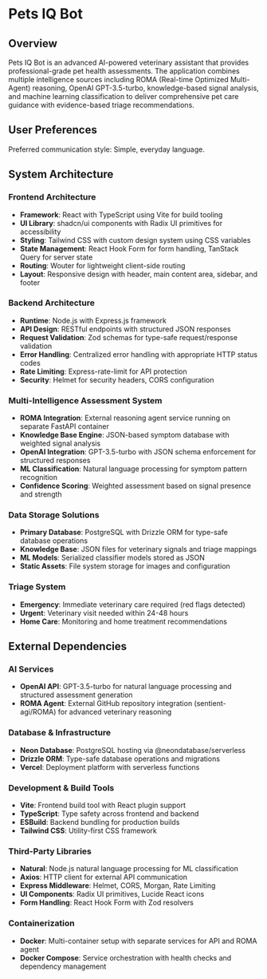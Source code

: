 # Pets IQ Bot

## Overview

Pets IQ Bot is an advanced AI-powered veterinary assistant that provides professional-grade pet health assessments. The application combines multiple intelligence sources including ROMA (Real-time Optimized Multi-Agent) reasoning, OpenAI GPT-3.5-turbo, knowledge-based signal analysis, and machine learning classification to deliver comprehensive pet care guidance with evidence-based triage recommendations.

## User Preferences

Preferred communication style: Simple, everyday language.

## System Architecture

### Frontend Architecture
- **Framework**: React with TypeScript using Vite for build tooling
- **UI Library**: shadcn/ui components with Radix UI primitives for accessibility
- **Styling**: Tailwind CSS with custom design system using CSS variables
- **State Management**: React Hook Form for form handling, TanStack Query for server state
- **Routing**: Wouter for lightweight client-side routing
- **Layout**: Responsive design with header, main content area, sidebar, and footer

### Backend Architecture
- **Runtime**: Node.js with Express.js framework
- **API Design**: RESTful endpoints with structured JSON responses
- **Request Validation**: Zod schemas for type-safe request/response validation
- **Error Handling**: Centralized error handling with appropriate HTTP status codes
- **Rate Limiting**: Express-rate-limit for API protection
- **Security**: Helmet for security headers, CORS configuration

### Multi-Intelligence Assessment System
- **ROMA Integration**: External reasoning agent service running on separate FastAPI container
- **Knowledge Base Engine**: JSON-based symptom database with weighted signal analysis
- **OpenAI Integration**: GPT-3.5-turbo with JSON schema enforcement for structured responses
- **ML Classification**: Natural language processing for symptom pattern recognition
- **Confidence Scoring**: Weighted assessment based on signal presence and strength

### Data Storage Solutions
- **Primary Database**: PostgreSQL with Drizzle ORM for type-safe database operations
- **Knowledge Base**: JSON files for veterinary signals and triage mappings
- **ML Models**: Serialized classifier models stored as JSON
- **Static Assets**: File system storage for images and configuration

### Triage System
- **Emergency**: Immediate veterinary care required (red flags detected)
- **Urgent**: Veterinary visit needed within 24-48 hours
- **Home Care**: Monitoring and home treatment recommendations

## External Dependencies

### AI Services
- **OpenAI API**: GPT-3.5-turbo for natural language processing and structured assessment generation
- **ROMA Agent**: External GitHub repository integration (sentient-agi/ROMA) for advanced veterinary reasoning

### Database & Infrastructure
- **Neon Database**: PostgreSQL hosting via @neondatabase/serverless
- **Drizzle ORM**: Type-safe database operations and migrations
- **Vercel**: Deployment platform with serverless functions

### Development & Build Tools
- **Vite**: Frontend build tool with React plugin support
- **TypeScript**: Type safety across frontend and backend
- **ESBuild**: Backend bundling for production builds
- **Tailwind CSS**: Utility-first CSS framework

### Third-Party Libraries
- **Natural**: Node.js natural language processing for ML classification
- **Axios**: HTTP client for external API communication
- **Express Middleware**: Helmet, CORS, Morgan, Rate Limiting
- **UI Components**: Radix UI primitives, Lucide React icons
- **Form Handling**: React Hook Form with Zod resolvers

### Containerization
- **Docker**: Multi-container setup with separate services for API and ROMA agent
- **Docker Compose**: Service orchestration with health checks and dependency management